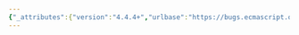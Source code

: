 ```yaml
---
{"_attributes":{"version":"4.4.4+","urlbase":"https://bugs.ecmascript.org/","maintainer":"dherman@mozilla.com"},"bug":{"bug_id":480,"creation_ts":"2012-07-09 10:04:00 -0700","short_desc":"7.8.x numbering is out of order","delta_ts":"2012-07-09 18:01:42 -0700","product":"Draft for 6th Edition","component":"editorial issue","version":"Rev 9: July 8, 2012 Draft","rep_platform":"All","op_sys":"All","bug_status":"RESOLVED","resolution":"DUPLICATE","dup_id":468,"priority":"Normal","bug_severity":"minor","everconfirmed":true,"reporter":{"uid":"waldron.rick","name":"Rick Waldron"},"assigned_to":{"uid":"allen","name":"Allen Wirfs-Brock"},"cc":["jmdyck","waldron.rick"],"long_desc":[{"commentid":1218,"comment_count":0,"who":{"uid":"waldron.rick","name":"Rick Waldron"},"bug_when":"2012-07-09 10:04:51 -0700","thetext":"7.8.2 Boolean Literals is present after 7.9 Syntax\n\n7.8.1 Null Literals is immediately followed by 7.8.3 Numeric Literals"},{"commentid":1219,"comment_count":1,"who":{"uid":"waldron.rick","name":"Rick Waldron"},"bug_when":"2012-07-09 10:09:33 -0700","thetext":"Also, \n\n7.9 appears to have been used twice in error, \n\nThe current 7.9 Syntax should be 7.8.6.1 (This is a guess, since it appears to be a subset of isntructions for 7.8.6 Quasi Literals)"},{"commentid":1246,"comment_count":2,"who":{"uid":"allen","name":"Allen Wirfs-Brock"},"bug_when":"2012-07-09 15:03:37 -0700","thetext":"and the second item duplicates 467\n\n*** This bug has been marked as a duplicate of bug 468 ***"},{"commentid":1248,"comment_count":3,"who":{"uid":"waldron.rick","name":"Rick Waldron"},"bug_when":"2012-07-09 15:11:58 -0700","thetext":"Sorry about that - I try to type the titles as similarly to the existing bugs - hoping that any dups might get caught as I type. \n\nTake a look at this: http://gyazo.com/b6d182b39781336b963c7c5e3f651b3e"},{"commentid":1265,"comment_count":4,"who":{"uid":"jmdyck","name":"Michael Dyck"},"bug_when":"2012-07-09 18:01:42 -0700","thetext":"Yeah, I'm pretty sure that Bugzilla's \"Possible Duplicates\" feature ignores numbers."}]}}
---
```

